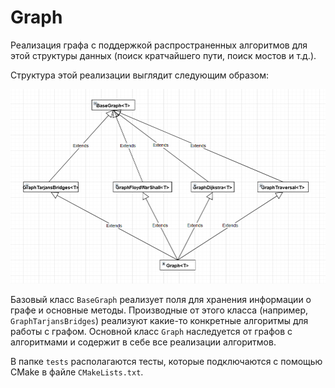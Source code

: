 # Graph

Реализация графа с поддержкой распространенных алгоритмов
для этой структуры данных (поиск кратчайшего пути, поиск мостов и т.д.).

Структура этой реализации выглядит следующим образом:

![](docs/images/uml.png)

Базовый класс `BaseGraph` реализует поля для хранения информации о графе
и основные методы. Производные от этого класса (например, `GraphTarjansBridges`) реализуют какие-то конкретные алгоритмы
для работы с графом. Основной класс `Graph` наследуется от графов с алгоритмами и содержит в себе все реализации алгоритмов.

В папке `tests` располагаются тесты, которые подключаются с помощью CMake в файле `CMakeLists.txt`.

